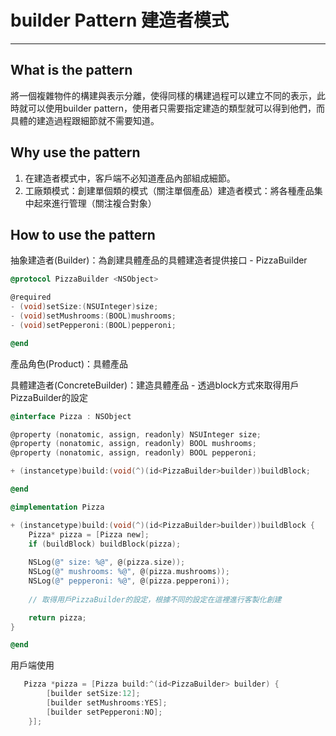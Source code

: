 # builder Pattern 建造者模式

****

## What is the pattern 

將一個複雜物件的構建與表示分離，使得同樣的構建過程可以建立不同的表示，此時就可以使用builder pattern，使用者只需要指定建造的類型就可以得到他們，而具體的建造過程跟細節就不需要知道。

## Why use the pattern 
1. 在建造者模式中，客戶端不必知道產品內部組成細節。
2. 工廠類模式：創建單個類的模式（關注單個產品）建造者模式：將各種產品集中起來進行管理（關注複合對象）

## How to use the pattern

抽象建造者(Builder)：為創建具體產品的具體建造者提供接口 - PizzaBuilder

```objective-c
@protocol PizzaBuilder <NSObject>

@required
- (void)setSize:(NSUInteger)size;
- (void)setMushrooms:(BOOL)mushrooms;
- (void)setPepperoni:(BOOL)pepperoni;

@end
```

產品角色(Product)：具體產品

具體建造者(ConcreteBuilder)：建造具體產品 - 透過block方式來取得用戶PizzaBuilder的設定

```objective-c
@interface Pizza : NSObject

@property (nonatomic, assign, readonly) NSUInteger size;
@property (nonatomic, assign, readonly) BOOL mushrooms;
@property (nonatomic, assign, readonly) BOOL pepperoni;

+ (instancetype)build:(void(^)(id<PizzaBuilder>builder))buildBlock;

@end

```

```objective-c
@implementation Pizza

+ (instancetype)build:(void(^)(id<PizzaBuilder>builder))buildBlock {
    Pizza* pizza = [Pizza new];
    if (buildBlock) buildBlock(pizza);
    
    NSLog(@" size: %@", @(pizza.size));
    NSLog(@" mushrooms: %@", @(pizza.mushrooms));
    NSLog(@" pepperoni: %@", @(pizza.pepperoni));
    
    // 取得用戶PizzaBuilder的設定，根據不同的設定在這裡進行客製化創建

    return pizza;
}

@end
```

用戶端使用

```objective-c
   Pizza *pizza = [Pizza build:^(id<PizzaBuilder> builder) {
        [builder setSize:12];
        [builder setMushrooms:YES];
        [builder setPepperoni:NO];
    }];
    
```
